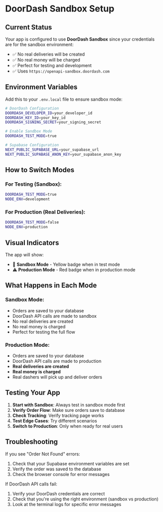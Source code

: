 # DoorDash Sandbox Setup

## Current Status
Your app is configured to use **DoorDash Sandbox** since your credentials are for the sandbox environment:
- ✅ No real deliveries will be created
- ✅ No real money will be charged
- ✅ Perfect for testing and development
- ✅ Uses `https://openapi-sandbox.doordash.com`

## Environment Variables

Add this to your `.env.local` file to ensure sandbox mode:

```bash
# DoorDash Configuration
DOORDASH_DEVELOPER_ID=your_developer_id
DOORDASH_KEY_ID=your_key_id
DOORDASH_SIGNING_SECRET=your_signing_secret

# Enable Sandbox Mode
DOORDASH_TEST_MODE=true

# Supabase Configuration
NEXT_PUBLIC_SUPABASE_URL=your_supabase_url
NEXT_PUBLIC_SUPABASE_ANON_KEY=your_supabase_anon_key
```

## How to Switch Modes

### For Testing (Sandbox):
```bash
DOORDASH_TEST_MODE=true
NODE_ENV=development
```

### For Production (Real Deliveries):
```bash
DOORDASH_TEST_MODE=false
NODE_ENV=production
```

## Visual Indicators

The app will show:
- 🧪 **Sandbox Mode** - Yellow badge when in test mode
- ⚠️ **Production Mode** - Red badge when in production mode

## What Happens in Each Mode

### Sandbox Mode:
- Orders are saved to your database
- DoorDash API calls are made to sandbox
- No real deliveries are created
- No real money is charged
- Perfect for testing the full flow

### Production Mode:
- Orders are saved to your database
- DoorDash API calls are made to production
- **Real deliveries are created**
- **Real money is charged**
- Real dashers will pick up and deliver orders

## Testing Your App

1. **Start with Sandbox**: Always test in sandbox mode first
2. **Verify Order Flow**: Make sure orders save to database
3. **Check Tracking**: Verify tracking page works
4. **Test Edge Cases**: Try different scenarios
5. **Switch to Production**: Only when ready for real users

## Troubleshooting

If you see "Order Not Found" errors:
1. Check that your Supabase environment variables are set
2. Verify the order was saved to the database
3. Check the browser console for error messages

If DoorDash API calls fail:
1. Verify your DoorDash credentials are correct
2. Check that you're using the right environment (sandbox vs production)
3. Look at the terminal logs for specific error messages
